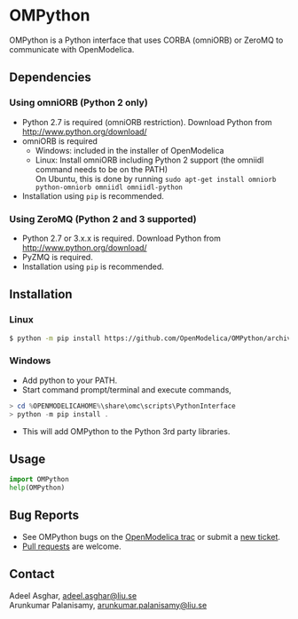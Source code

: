 # OMPython

OMPython is a Python interface that uses CORBA (omniORB) or ZeroMQ to communicate with OpenModelica.

## Dependencies

### Using omniORB (Python 2 only)
- Python 2.7 is required (omniORB restriction). Download Python from http://www.python.org/download/
- omniORB is required
  - Windows: included in the installer of OpenModelica
  - Linux: Install omniORB including Python 2 support (the omniidl command needs to be on the PATH)  
      On Ubuntu, this is done by running `sudo apt-get install omniorb python-omniorb omniidl omniidl-python`
- Installation using `pip` is recommended.

### Using ZeroMQ (Python 2 and 3 supported)
- Python 2.7 or 3.x.x is required. Download Python from http://www.python.org/download/
- PyZMQ is required.
- Installation using `pip` is recommended.

## Installation

### Linux
```bash
$ python -m pip install https://github.com/OpenModelica/OMPython/archive/master.zip
```

### Windows
- Add python to your PATH.
- Start command prompt/terminal and execute commands,
```powershell
> cd %OPENMODELICAHOME%\share\omc\scripts\PythonInterface
> python -m pip install .
```
- This will add OMPython to the Python 3rd party libraries.

## Usage

```python
import OMPython
help(OMPython)
```

## Bug Reports

- See OMPython bugs on the [OpenModelica trac](https://trac.openmodelica.org/OpenModelica/query?component=OMPython) or submit a [new ticket](https://trac.openmodelica.org/OpenModelica/newticket).
- [Pull requests](../../pulls) are welcome.

## Contact

Adeel Asghar, adeel.asghar@liu.se<br />
Arunkumar Palanisamy, arunkumar.palanisamy@liu.se
